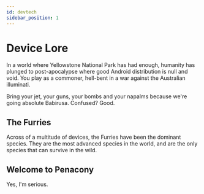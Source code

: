 ```yaml
---
id: devtech
sidebar_position: 1
---
```


# Device Lore

In a world where Yellowstone National Park has had enough, humanity has plunged to post-apocalypse where good Android distribution is null and void. You play as a commoner, hell-bent in a war against the Australian illuminati.

Bring your jet, your guns, your bombs and your napalms because we're going absolute
Babirusa. Confused? Good.

## The Furries

Across of a multitude of devices, the Furries have been the dominant species. They are the most advanced species in the world, and are the only species that can survive in the wild.

## Welcome to Penacony

Yes, I'm serious.
